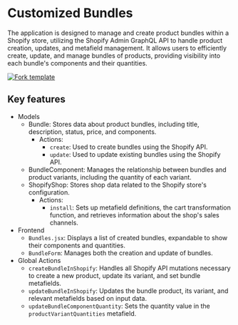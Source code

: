 # Customized Bundles

The application is designed to manage and create product bundles within a Shopify store, utilizing the Shopify Admin GraphQL API to handle product creation, updates, and metafield management. It allows users to efficiently create, update, and manage bundles of products, providing visibility into each bundle's components and their quantities.

[![Fork template](https://img.shields.io/badge/Fork%20template-%233A0CFF?style=for-the-badge)](https://app.gadget.dev/auth/fork?domain=customized-bundles-template.gadget.app)

## Key features

- Models
  - Bundle: Stores data about product bundles, including title, description, status, price, and components.
    - Actions:
      - `create`: Used to create bundles using the Shopify API.
      - `update`: Used to update existing bundles using the Shopify API.
  - BundleComponent: Manages the relationship between bundles and product variants, including the quantity of each variant.
  - ShopifyShop: Stores shop data related to the Shopify store's configuration.
    - Actions:
      - `install`: Sets up metafield definitions, the cart transformation function, and retrieves information about the shop's sales channels.
- Frontend
  - `Bundles.jsx`: Displays a list of created bundles, expandable to show their components and quantities.
  - `BundleForm`: Manages both the creation and update of bundles.
- Global Actions
  - `createBundleInShopify`: Handles all Shopify API mutations necessary to create a new product, update its variant, and set bundle metafields.
  - `updateBundleInShopify`: Updates the bundle product, its variant, and relevant metafields based on input data.
  - `updateBundleComponentQuantity`: Sets the quantity value in the `productVariantQuantities` metafield.
